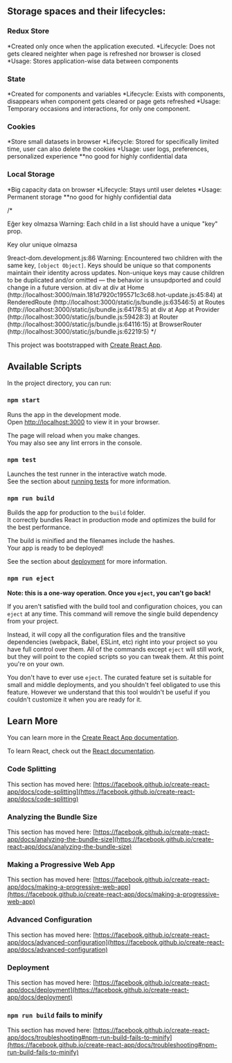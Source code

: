 ## Storage spaces and their lifecycles:

### Redux Store
  *Created only once when the application executed.
  *Lifecycle: Does not gets cleared neighter when page is refreshed nor browser is closed
  *Usage: Stores application-wise data between components
### State
  *Created for components and variables 
  *Lifecycle: Exists with components, disappears when component gets cleared or page gets refreshed
  *Usage: Temporary occasions and interactions, for only one component.
### Cookies
  *Store small datasets in browser
  *Lifecycle: Stored for specifically limited time, user can also delete the cookies
  *Usage: user logs, preferences, personalized experience
  **no good for highly confidential data
### Local Storage
  *Big capacity data on browser
  *Lifecycle: Stays until user deletes
  *Usage: Permanent storage
  **no good for highly confidential data

  
/* 

Eğer key olmazsa Warning: Each child in a list should have a unique "key" prop.

Key olur unique olmazsa

9react-dom.development.js:86 Warning: Encountered two children with the same key, `[object Object]`. Keys should be unique so that components maintain their identity across updates. Non-unique keys may cause children to be duplicated and/or omitted — the behavior is unsupdported and could change in a future version.
    at div
    at div
    at Home (http://localhost:3000/main.181d7920c195571c3c68.hot-update.js:45:84)
    at RenderedRoute (http://localhost:3000/static/js/bundle.js:63546:5)
    at Routes (http://localhost:3000/static/js/bundle.js:64178:5)
    at div
    at App
    at Provider (http://localhost:3000/static/js/bundle.js:59428:3)
    at Router (http://localhost:3000/static/js/bundle.js:64116:15)
    at BrowserRouter (http://localhost:3000/static/js/bundle.js:62219:5) */

This project was bootstrapped with [Create React App](https://github.com/facebook/create-react-app).





## Available Scripts

In the project directory, you can run:

### `npm start`

Runs the app in the development mode.\
Open [http://localhost:3000](http://localhost:3000) to view it in your browser.

The page will reload when you make changes.\
You may also see any lint errors in the console.

### `npm test`

Launches the test runner in the interactive watch mode.\
See the section about [running tests](https://facebook.github.io/create-react-app/docs/running-tests) for more information.

### `npm run build`

Builds the app for production to the `build` folder.\
It correctly bundles React in production mode and optimizes the build for the best performance.

The build is minified and the filenames include the hashes.\
Your app is ready to be deployed!

See the section about [deployment](https://facebook.github.io/create-react-app/docs/deployment) for more information.

### `npm run eject`

**Note: this is a one-way operation. Once you `eject`, you can't go back!**

If you aren't satisfied with the build tool and configuration choices, you can `eject` at any time. This command will remove the single build dependency from your project.

Instead, it will copy all the configuration files and the transitive dependencies (webpack, Babel, ESLint, etc) right into your project so you have full control over them. All of the commands except `eject` will still work, but they will point to the copied scripts so you can tweak them. At this point you're on your own.

You don't have to ever use `eject`. The curated feature set is suitable for small and middle deployments, and you shouldn't feel obligated to use this feature. However we understand that this tool wouldn't be useful if you couldn't customize it when you are ready for it.

## Learn More

You can learn more in the [Create React App documentation](https://facebook.github.io/create-react-app/docs/getting-started).

To learn React, check out the [React documentation](https://reactjs.org/).

### Code Splitting

This section has moved here: [https://facebook.github.io/create-react-app/docs/code-splitting](https://facebook.github.io/create-react-app/docs/code-splitting)

### Analyzing the Bundle Size

This section has moved here: [https://facebook.github.io/create-react-app/docs/analyzing-the-bundle-size](https://facebook.github.io/create-react-app/docs/analyzing-the-bundle-size)

### Making a Progressive Web App

This section has moved here: [https://facebook.github.io/create-react-app/docs/making-a-progressive-web-app](https://facebook.github.io/create-react-app/docs/making-a-progressive-web-app)

### Advanced Configuration

This section has moved here: [https://facebook.github.io/create-react-app/docs/advanced-configuration](https://facebook.github.io/create-react-app/docs/advanced-configuration)

### Deployment

This section has moved here: [https://facebook.github.io/create-react-app/docs/deployment](https://facebook.github.io/create-react-app/docs/deployment)

### `npm run build` fails to minify

This section has moved here: [https://facebook.github.io/create-react-app/docs/troubleshooting#npm-run-build-fails-to-minify](https://facebook.github.io/create-react-app/docs/troubleshooting#npm-run-build-fails-to-minify)
